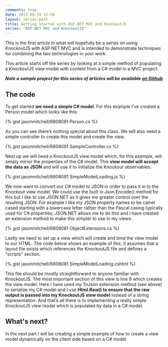 ```yaml
---
comments: true
date: 2013-09-19 22:59
layout: series-post
title: Getting started with ASP.NET MVC and KnockoutJS
series: "ASP.NET MVC and KnockoutJS"
---
```


This is the first article in what will hopefully be a series on using KnockoutJS with ASP.NET MVC and is intended
to demonstrate techniques for combining the two technologies in your work.

This article starts off the series by looking at a simple method of populating a KnockoutJS view model with content
from a C# model in a MVC project.

_**Note a sample project for this series of articles will be available [on Github](https://github.com/jasonmitchell/aspnetmvc-knockoutjs-quickstart)**_

## The code
To get started **we need a simple C# model**. For this example I’ve created a Person model which looks like this:

{% gist jasonmitchell/6608081 Person.cs %}

As you can see there’s nothing special about this class. We will also need a simple controller to create this model
and create the view.

{% gist jasonmitchell/6608081 SampleController.cs %}

Next up we will need a KnockoutJS view model which, for this example, will simply mirror the properties of the C# model.
This **view model will accept the data as JSON** and will use it to initialize the Knockout observables.

{% gist jasonmitchell/6608081 SimpleModelLoading.js %}

We now want to convert our C# model to JSON in order to pass it in to the Knockout view model. We could use the built in
Json.Encode() method for this but I like to use JSON.NET as it gives me greater control over the resulting JSON. For
example I like my JSON property names to be camel cased starting with a lowercase letter rather than the Pascal casing
typically used for C# properties; JSON.NET allows me to do this and I have created an extension method to make this simpler
to use in my views:

{% gist jasonmitchell/6608081 ObjectExtensions.cs %}

Lastly we need to set up a view which will create and bind the view model to our HTML. The code below shows an example
of this, it assumes that a layout file exists which references the KnockoutJS file and defines a “scripts” section.

{% gist jasonmitchell/6608081 SimpleModelLoading.cshtml %}

This file should be mostly straightforward to anyone familiar with KnockoutJS. The most important section of this
view is line 8 which creates the view model. Here I have used my ToJson extension method (see above) to serialize my
C# model and I use **Html.Raw() to ensure that the raw output is passed into my KnockoutJS view model** instead of a string
representation. And that’s all there is to implementing a really simple KnockoutJS view model which is populated by
data in a C# model.

## What's next?
In the next part I will be creating a simple example of how to create a view model dynamically on the client side based
on a C# model.
